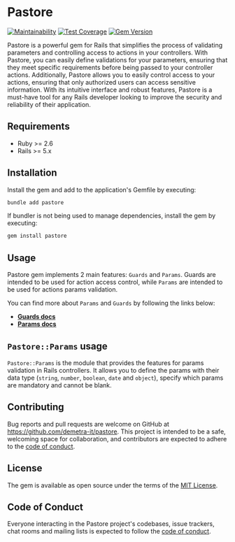 # Pastore

[![Maintainability](https://api.codeclimate.com/v1/badges/8f203ba7696c063e9cd2/maintainability)](https://codeclimate.com/github/demetra-it/pastore/maintainability)
[![Test Coverage](https://api.codeclimate.com/v1/badges/8f203ba7696c063e9cd2/test_coverage)](https://codeclimate.com/github/demetra-it/pastore/test_coverage)
[![Gem Version](https://badge.fury.io/rb/pastore.svg)](https://badge.fury.io/rb/pastore)


Pastore is a powerful gem for Rails that simplifies the process of validating parameters and controlling access to actions in your controllers.
With Pastore, you can easily define validations for your parameters, ensuring that they meet specific requirements before being passed to your controller actions.
Additionally, Pastore allows you to easily control access to your actions, ensuring that only authorized users can access sensitive information.
With its intuitive interface and robust features, Pastore is a must-have tool for any Rails developer looking to improve the security and reliability of their application.

## Requirements

- Ruby >= 2.6
- Rails >= 5.x

## Installation

Install the gem and add to the application's Gemfile by executing:

```bash
bundle add pastore
```

If bundler is not being used to manage dependencies, install the gem by executing:

```bash
gem install pastore
```

## Usage

Pastore gem implements 2 main features: `Guards` and `Params`. Guards are intended to be used for action access control, while `Params` are intended to be used for actions params validation.

You can find more about `Params` and `Guards` by following the links below:

* **[Guards docs](./docs/Guards.md)**
* **[Params docs](./docs/Params.md)**

## `Pastore::Params` usage

`Pastore::Params` is the module that provides the features for params validation in Rails controllers. It allows you to define the params with their data type (`string`, `number`, `boolean`, `date` and `object`), specify which params are mandatory and cannot be blank.

## Contributing

Bug reports and pull requests are welcome on GitHub at <https://github.com/demetra-it/pastore>. This project is intended to be a safe, welcoming space for collaboration, and contributors are expected to adhere to the [code of conduct](https://github.com/demetra-it/pastore/blob/master/CODE_OF_CONDUCT.md).

## License

The gem is available as open source under the terms of the [MIT License](https://opensource.org/licenses/MIT).

## Code of Conduct

Everyone interacting in the Pastore project's codebases, issue trackers, chat rooms and mailing lists is expected to follow the [code of conduct](https://github.com/[USERNAME]/pastore/blob/master/CODE_OF_CONDUCT.md).
